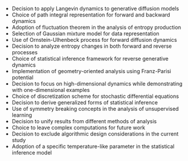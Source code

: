 - Decision to apply Langevin dynamics to generative diffusion models
- Choice of path integral representation for forward and backward dynamics
- Adoption of fluctuation theorem in the analysis of entropy production
- Selection of Gaussian mixture model for data representation
- Use of Ornstein-Ulhenbeck process for forward diffusion dynamics
- Decision to analyze entropy changes in both forward and reverse processes
- Choice of statistical inference framework for reverse generative dynamics
- Implementation of geometry-oriented analysis using Franz-Parisi potential
- Decision to focus on high-dimensional dynamics while demonstrating with one-dimensional examples
- Choice of discretization scheme for stochastic differential equations
- Decision to derive generalized forms of statistical inference
- Use of symmetry breaking concepts in the analysis of unsupervised learning
- Decision to unify results from different methods of analysis
- Choice to leave complex computations for future work
- Decision to exclude algorithmic design considerations in the current study
- Adoption of a specific temperature-like parameter in the statistical inference model